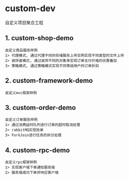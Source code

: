 # custom-dev
自定义项目聚合工程

## 1. custom-shop-demo
    自定义商品服务样例
    1> 代理模式, 通过代理不同的存储服务上传实例实现不同类型的文件上传
    2> 装饰者模式, 通过装饰不同的对象来实现订单支付价格的优惠叠加
    3> 策略模式, 通过策略模式实现不同等级用户的订单折扣
## 2. custom-framework-demo
    自定义mvc框架样例
## 3. custom-order-demo
    自定义订单服务样例
    1> 通过消费延时队列进行订单的超时取消处理
    2> rabbitMQ实现抢单
    3> ForkJoin进行任务的拆分处理
## 4. custom-rpc-demo
    自定义rpc框架样例
    1> 实现客户端下单通知服务端
    2> 服务端成功下单并响应客户端
